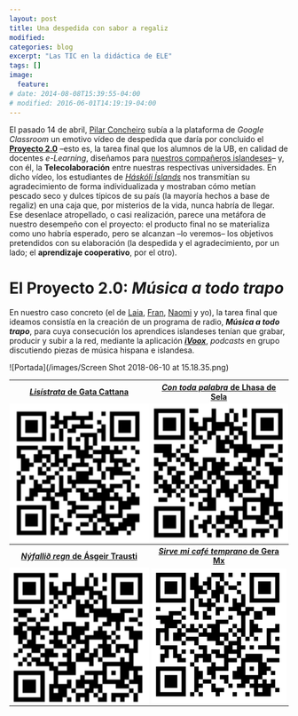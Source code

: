 ```yaml
---
layout: post
title: Una despedida con sabor a regaliz
modified:
categories: blog
excerpt: "Las TIC en la didáctica de ELE"
tags: []
image:
  feature:
# date: 2014-08-08T15:39:55-04:00
# modified: 2016-06-01T14:19:19-04:00
---
```


El pasado 14 de abril, <a href="https://www.laopinioncoruna.es/contraportada/2010/04/01/pilar-concheiro-espanol-tierras-vikingas/370478.html" target="_blank">Pilar Concheiro</a> subía a la plataforma de _Google Classroom_ un emotivo vídeo de despedida que daría por concluido el <a href="https://docs.google.com/document/d/1H58zZLbBANnXFQOmvcGZtIKY-Ss6r7NqzxZAXsKW3bU/edit?usp=sharing" target="_blank">**Proyecto 2.0**</a> –esto es, la tarea final que los alumnos de la UB, en calidad de docentes _e-Learning_, diseñamos para <a href="https://immalopez.github.io/blog/halldor-primera-toma/" target="_blank">nuestros compañeros islandeses</a>– y, con él, la **Telecolaboración** entre nuestras respectivas universidades. En dicho vídeo, los estudiantes de <a href="http://english.hi.is" target="_blank">_Háskóli Íslands_</a> nos transmitían su agradecimiento de forma individualizada y mostraban cómo metían pescado seco y dulces típicos de su país (la mayoría hechos a base de regaliz) en una caja que, por misterios de la vida, nunca habría de llegar. Ese desenlace atropellado, o casi realización, parece una metáfora de nuestro desempeño con el proyecto: el producto final no se materializa como uno habría esperado, pero se alcanzan –lo veremos– los objetivos pretendidos con su elaboración (la despedida y el agradecimiento, por un lado; el **aprendizaje cooperativo**, por el otro).

# El Proyecto 2.0: _Música a todo trapo_

En nuestro caso concreto (el de <a href="https://verborreadeverba-errante.blogspot.com" target="_blank">Laia</a>, <a href="http://elefantearana.blogspot.com" target="_blank">Fran</a>, <a href="http://ele365.blogspot.com" target="_blank">Naomi</a> y yo), la tarea final que ideamos consistía en la creación de un programa de radio, **_Música a todo trapo_**, para cuya consecución los aprendices islandeses tenían que grabar, producir y subir a la red, mediante la aplicación <a href="https://www.ivoox.com" target="_blank">**_iVoox_**</a>, _podcasts_ en grupo discutiendo piezas de música hispana e islandesa.

![Portada](/images/Screen Shot 2018-06-10 at 15.18.35.png)

<table width="50%">
  <tbody>
    <tr>
      <th>
        <center><a href="https://www.ivoox.com/24833451" target="_blank"><i>Lisístrata</i> de Gata Cattana</a></center>
      </th>
      <th>
        <center><a href="https://www.ivoox.com/25206586" target="_blank"><i>Con toda palabra</i> de Lhasa de Sela</a></center>
      </th>
    </tr>
    <tr>
      <td width="25%" style="padding:0px;">
        <center><img src="/images/lisistrata.png" /></center>
      </td>
      <td width="25%" style="padding:0px;">
        <center><img src="/images/con toda.png" /></center>
      </td>
    </tr>
    <tr>
      <th>
        <center><a href="https://www.ivoox.com/25247640" target="_blank"><i>Nýfallið  regn</i> de Ásgeir Trausti</a></center>
      </th>
      <th>
        <center><a href="http://www.ivoox.com/25479947" target="_blank"><i>Sirve mi café temprano</i> de Gera Mx</a></center>
      </th>
    </tr>
    <tr>
      <td width="25%" style="padding:0px;">
        <center><img src="/images/nyfallid.png" /></center>
      </td>
      <td width="25%" style="padding:0px;">
        <center><img src="/images/sirve mi cafe.png" /></center>
      </td>
    </tr>
  </tbody>
</table>
